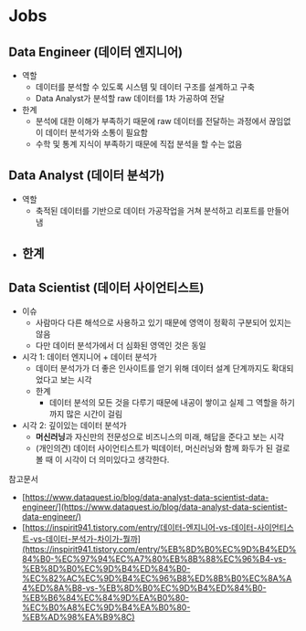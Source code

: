 # Jobs

## Data Engineer (데이터 엔지니어)

- 역할
    - 데이터를 분석할 수 있도록 시스템 및 데이터 구조를 설계하고 구축
    - Data Analyst가 분석할 raw 데이터를 1차 가공하여 전달
- 한계
    - 분석에 대한 이해가 부족하기 때문에 raw 데이터를 전달하는 과정에서 끊임없이 데이터 분석가와 소통이 필요함
    - 수학 및 통계 지식이 부족하기 때문에 직접 분석을 할 수는 없음

## Data Analyst (데이터 분석가)

- 역할
    - 축적된 데이터를 기반으로 데이터 가공작업을 거쳐 분석하고 리포트를 만들어냄
- 한계
    - 

## Data Scientist (데이터 사이언티스트)

- 이슈
    - 사람마다 다른 해석으로 사용하고 있기 때문에 영역이 정확히 구분되어 있지는 않음
    - 다만 데이터 분석가에서 더 심화된 영역인 것은 동일
- 시각 1: 데이터 엔지니어 + 데이터 분석가
    - 데이터 분석가가 더 좋은 인사이트를 얻기 위해 데이터 설계 단계까지도 확대되었다고 보는 시각
    - 한계
        - 데이터 분석의 모든 것을 다루기 때문에 내공이 쌓이고 실제 그 역할을 하기 까지 많은 시간이 걸림
- 시각 2: 깊이있는 데이터 분석가
    - **머신러닝**과 자신만의 전문성으로 비즈니스의 미래, 해답을 준다고 보는 시각
    - (개인의견) 데이터 사이언티스트가 빅데이터, 머신러닝와 함께 화두가 된 걸로 볼 때 이 시각이 더 의미있다고 생각한다.

참고문서

- [https://www.dataquest.io/blog/data-analyst-data-scientist-data-engineer/](https://www.dataquest.io/blog/data-analyst-data-scientist-data-engineer/)
- [https://inspirit941.tistory.com/entry/데이터-엔지니어-vs-데이터-사이언티스트-vs-데이터-분석가-차이가-뭘까](https://inspirit941.tistory.com/entry/%EB%8D%B0%EC%9D%B4%ED%84%B0-%EC%97%94%EC%A7%80%EB%8B%88%EC%96%B4-vs-%EB%8D%B0%EC%9D%B4%ED%84%B0-%EC%82%AC%EC%9D%B4%EC%96%B8%ED%8B%B0%EC%8A%A4%ED%8A%B8-vs-%EB%8D%B0%EC%9D%B4%ED%84%B0-%EB%B6%84%EC%84%9D%EA%B0%80-%EC%B0%A8%EC%9D%B4%EA%B0%80-%EB%AD%98%EA%B9%8C)